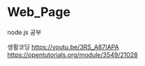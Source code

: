 # Web_Page
node.js 공부

생활코딩
https://youtu.be/3RS_A87IAPA
https://opentutorials.org/module/3549/21028
